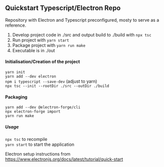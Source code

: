 ## Quickstart Typescript/Electron Repo
Repository with Electron and Typescript preconfigured, mosty to serve as a reference.

1. Develop project code in ./src and output build to ./build with `npx tsc`
2. Run project with `yarn start`
3. Package project with `yarn run make`
4. Executable is in ./out

#### Initialisation/Creation of the project
`yarn init`  
`yarn add --dev electron`  
`npm i typescript --save-dev` (adjust to yarn)  
`npx tsc --init --rootDir ./src --outDir ./build`

#### Packaging
`yarn add --dev @electron-forge/cli`  
`npx electron-forge import`  
`yarn run make`  
##### Usage
`npx tsc` to recompile  
`yarn start` to start the application

Electron setup instructions from  
https://www.electronjs.org/docs/latest/tutorial/quick-start  

